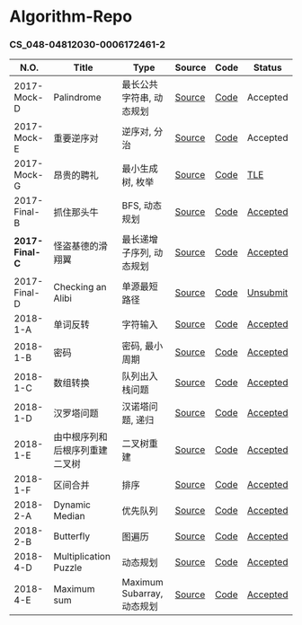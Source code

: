 # Algorithm-Repo

### CS_048-04812030-0006172461-2

| N.O.             | Title                          | Type                       | Source                                                       | Code                                                         | Status                                                 |
| ---------------- | ------------------------------ | -------------------------- | ------------------------------------------------------------ | ------------------------------------------------------------ | ------------------------------------------------------ |
| 2017-Mock-D      | Palindrome                     | 最长公共字符串, 动态规划   | [Source](https://github.com/Tenant/Algorithm-Repo/blob/master/CS_048-04812030-0006172461-2/2017-Mock-D.md) | [Code](https://github.com/Tenant/Algorithm-Repo/blob/master/CS_048-04812030-0006172461-2/2017-Mock-D.cpp) | Accepted                                               |
| 2017-Mock-E      | 重要逆序对                     | 逆序对, 分治               | [Source](https://github.com/Tenant/Algorithm-Repo/blob/master/CS_048-04812030-0006172461-2/2017-Mock-E.md) | [Code](https://github.com/Tenant/Algorithm-Repo/blob/master/CS_048-04812030-0006172461-2/2017-Mock-E%20accepted) | Accepted                                               |
| 2017-Mock-G      | 昂贵的聘礼                     | 最小生成树, 枚举           | [Source](https://github.com/Tenant/Algorithm-Repo/blob/master/CS_048-04812030-0006172461-2/2017-Mock-G.md) | [Code](https://github.com/Tenant/Algorithm-Repo/blob/master/CS_048-04812030-0006172461-2/2017-Mock-G.cpp) | [TLE](http://algorithm.openjudge.cn/2017mock/G/)       |
| 2017-Final-B     | 抓住那头牛                     | BFS, 动态规划              | [Source](https://github.com/Tenant/Algorithm-Repo/blob/master/CS_048-04812030-0006172461-2/2017-Final-B.md) | [Code](https://github.com/Tenant/Algorithm-Repo/blob/master/CS_048-04812030-0006172461-2/2017-Final-B.cpp) | [Accepted](http://algorithm.openjudge.cn/final2017/B/) |
| **2017-Final-C** | 怪盗基德的滑翔翼               | 最长递增子序列, 动态规划   | [Source](https://github.com/Tenant/Algorithm-Repo/blob/master/CS_048-04812030-0006172461-2/2017-Final-C.md) | [Code](https://github.com/Tenant/Algorithm-Repo/blob/master/CS_048-04812030-0006172461-2/2017-Final-C.cpp) | [Accepted](http://algorithm.openjudge.cn/final2017/C/) |
| 2017-Final-D     | Checking an Alibi              | 单源最短路径               | [Source](https://github.com/Tenant/Algorithm-Repo/blob/master/CS_048-04812030-0006172461-2/2017-Final-D.md) | [Code](https://github.com/Tenant/Algorithm-Repo/blob/master/CS_048-04812030-0006172461-2/2017-Final-D.cpp) | [Unsubmit](http://algorithm.openjudge.cn/final2017/D/) |
| 2018-1-A         | 单词反转                       | 字符输入                   | [Source](https://github.com/Tenant/Algorithm-Repo/blob/master/CS_048-04812030-0006172461-2/2018-1-A.md) | [Code](https://github.com/Tenant/Algorithm-Repo/blob/master/CS_048-04812030-0006172461-2/2018-1-A.cpp) | [Accepted](http://algorithm.openjudge.cn/201801/A/)    |
| 2018-1-B         | 密码                           | 密码, 最小周期             | [Source](https://github.com/Tenant/Algorithm-Repo/blob/master/CS_048-04812030-0006172461-2/2018-1-B.md) | [Code](https://github.com/Tenant/Algorithm-Repo/blob/master/CS_048-04812030-0006172461-2/2018-1-B.cpp) | [Accepted](http://algorithm.openjudge.cn/201801/B/)    |
| 2018-1-C         | 数组转换                       | 队列出入栈问题             | [Source](https://github.com/Tenant/Algorithm-Repo/blob/master/CS_048-04812030-0006172461-2/2018-1-C.md) | [Code](https://github.com/Tenant/Algorithm-Repo/blob/master/CS_048-04812030-0006172461-2/2018-1-C.cpp) | [Accepted](http://algorithm.openjudge.cn/201801/C/)    |
| 2018-1-D         | 汉罗塔问题                     | 汉诺塔问题, 递归           | [Source](https://github.com/Tenant/Algorithm-Repo/blob/master/CS_048-04812030-0006172461-2/2018-1-D.md) | [Code](https://github.com/Tenant/Algorithm-Repo/blob/master/CS_048-04812030-0006172461-2/2018-1-D.cpp) | [Accepted](http://algorithm.openjudge.cn/201801/D/)    |
| 2018-1-E         | 由中根序列和后根序列重建二叉树 | 二叉树重建                 | [Source](https://github.com/Tenant/Algorithm-Repo/blob/master/CS_048-04812030-0006172461-2/2018-1-E.md) | [Code](https://github.com/Tenant/Algorithm-Repo/blob/master/CS_048-04812030-0006172461-2/2018-1-E.cpp) | [Accepted](http://algorithm.openjudge.cn/201801/E/)    |
| 2018-1-F         | 区间合并                       | 排序                       | [Source](https://github.com/Tenant/Algorithm-Repo/blob/master/CS_048-04812030-0006172461-2/2018-1-F.md) | [Code](https://github.com/Tenant/Algorithm-Repo/blob/master/CS_048-04812030-0006172461-2/2018-1-F.cpp) | [Accepted](http://algorithm.openjudge.cn/201801/F/)    |
| 2018-2-A         | Dynamic Median                 | 优先队列                   | [Source](https://github.com/Tenant/Algorithm-Repo/blob/master/CS_048-04812030-0006172461-2/2018-2-A.md) | [Code](https://github.com/Tenant/Algorithm-Repo/blob/master/CS_048-04812030-0006172461-2/2018-2-A.cpp) | [Accepted](http://algorithm.openjudge.cn/201802/A/)    |
| 2018-2-B         | Butterfly                      | 图遍历                     | [Source](https://github.com/Tenant/Algorithm-Repo/blob/master/CS_048-04812030-0006172461-2/2018-2-B.md) | [Code](https://github.com/Tenant/Algorithm-Repo/blob/master/CS_048-04812030-0006172461-2/2018-2-B.cpp) | [Accepted](http://algorithm.openjudge.cn/201802/B/)    |
| 2018-4-D         | Multiplication Puzzle          | 动态规划                   | [Source](https://github.com/Tenant/Algorithm-Repo/blob/master/CS_048-04812030-0006172461-2/2018-2-D.md) | [Code](https://github.com/Tenant/Algorithm-Repo/blob/master/CS_048-04812030-0006172461-2/2018-2-D.cpp) | [Accepted](http://algorithm.openjudge.cn/201804/D/)    |
| 2018-4-E         | Maximum sum                    | Maximum Subarray, 动态规划 | [Source](https://github.com/Tenant/Algorithm-Repo/blob/master/CS_048-04812030-0006172461-2/2018-4-E.md) | [Code](https://github.com/Tenant/Algorithm-Repo/blob/master/CS_048-04812030-0006172461-2/2018-4-E.cpp) | [Accepted](http://algorithm.openjudge.cn/201804/E/)    |

